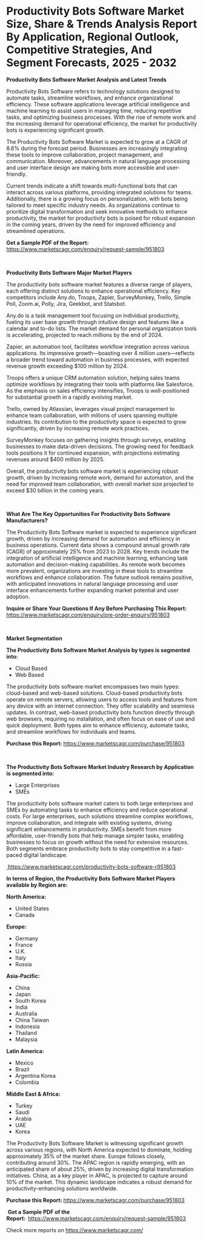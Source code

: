 <p><h1>Productivity Bots Software Market Size, Share & Trends Analysis Report By Application, Regional Outlook, Competitive Strategies, And Segment Forecasts, 2025 - 2032</h1></p><p><strong>Productivity Bots Software Market Analysis and Latest Trends</strong></p>
<p><p>Productivity Bots Software refers to technology solutions designed to automate tasks, streamline workflows, and enhance organizational efficiency. These software applications leverage artificial intelligence and machine learning to assist users in managing time, reducing repetitive tasks, and optimizing business processes. With the rise of remote work and the increasing demand for operational efficiency, the market for productivity bots is experiencing significant growth.</p><p>The Productivity Bots Software Market is expected to grow at a CAGR of 8.6% during the forecast period. Businesses are increasingly integrating these tools to improve collaboration, project management, and communication. Moreover, advancements in natural language processing and user interface design are making bots more accessible and user-friendly.</p><p>Current trends indicate a shift towards multi-functional bots that can interact across various platforms, providing integrated solutions for teams. Additionally, there is a growing focus on personalization, with bots being tailored to meet specific industry needs. As organizations continue to prioritize digital transformation and seek innovative methods to enhance productivity, the market for productivity bots is poised for robust expansion in the coming years, driven by the need for improved efficiency and streamlined operations.</p></p>
<p><strong>Get a Sample PDF of the Report:&nbsp;</strong> <a href="https://www.marketscagr.com/enquiry/request-sample/951803?utm_campaign=2754&utm_medium=2&utm_source=Github&utm_content=ia&utm_term=06032025&utm_id=productivity-bots-software">https://www.marketscagr.com/enquiry/request-sample/951803</a></p>
<p>&nbsp;</p>
<p><strong>Productivity Bots Software Major Market Players</strong></p>
<p><p>The productivity bots software market features a diverse range of players, each offering distinct solutions to enhance operational efficiency. Key competitors include Any.do, Troops, Zapier, SurveyMonkey, Trello, Simple Poll, Zoom.ai, Polly, Jira, Geekbot, and Statsbot.</p><p>Any.do is a task management tool focusing on individual productivity, fueling its user base growth through intuitive design and features like a calendar and to-do lists. The market demand for personal organization tools is accelerating, projected to reach millions by the end of 2024.</p><p>Zapier, an automation tool, facilitates workflow integration across various applications. Its impressive growth—boasting over 4 million users—reflects a broader trend toward automation in business processes, with expected revenue growth exceeding $100 million by 2024.</p><p>Troops offers a unique CRM automation solution, helping sales teams optimize workflows by integrating their tools with platforms like Salesforce. As the emphasis on sales efficiency intensifies, Troops is well-positioned for substantial growth in a rapidly evolving market.</p><p>Trello, owned by Atlassian, leverages visual project management to enhance team collaboration, with millions of users spanning multiple industries. Its contribution to the productivity space is expected to grow significantly, driven by increasing remote work practices.</p><p>SurveyMonkey focuses on gathering insights through surveys, enabling businesses to make data-driven decisions. The growing need for feedback tools positions it for continued expansion, with projections estimating revenues around $400 million by 2025.</p><p>Overall, the productivity bots software market is experiencing robust growth, driven by increasing remote work, demand for automation, and the need for improved team collaboration, with overall market size projected to exceed $30 billion in the coming years.</p></p>
<p>&nbsp;</p>
<p><strong>What Are The Key Opportunities For Productivity Bots Software Manufacturers?</strong></p>
<p><p>The Productivity Bots Software market is expected to experience significant growth, driven by increasing demand for automation and efficiency in business operations. Current data shows a compound annual growth rate (CAGR) of approximately 25% from 2023 to 2028. Key trends include the integration of artificial intelligence and machine learning, enhancing task automation and decision-making capabilities. As remote work becomes more prevalent, organizations are investing in these tools to streamline workflows and enhance collaboration. The future outlook remains positive, with anticipated innovations in natural language processing and user interface enhancements further expanding market potential and user adoption.</p></p>
<p><strong>Inquire or Share Your Questions If Any Before Purchasing This Report:</strong> <a href="https://www.marketscagr.com/enquiry/pre-order-enquiry/951803?utm_campaign=2754&utm_medium=2&utm_source=Github&utm_content=ia&utm_term=06032025&utm_id=productivity-bots-software">https://www.marketscagr.com/enquiry/pre-order-enquiry/951803</a></p>
<p>&nbsp;</p>
<p><strong>Market Segmentation</strong></p>
<p><strong>The Productivity Bots Software Market Analysis by types is segmented into:</strong></p>
<p><ul><li>Cloud Based</li><li>Web Based</li></ul></p>
<p><p>The productivity bots software market encompasses two main types: cloud-based and web-based solutions. Cloud-based productivity bots operate on remote servers, allowing users to access tools and features from any device with an internet connection. They offer scalability and seamless updates. In contrast, web-based productivity bots function directly through web browsers, requiring no installation, and often focus on ease of use and quick deployment. Both types aim to enhance efficiency, automate tasks, and streamline workflows for individuals and teams.</p></p>
<p><strong>Purchase this Report:&nbsp;</strong><a href="https://www.marketscagr.com/purchase/951803?utm_campaign=2754&utm_medium=2&utm_source=Github&utm_content=ia&utm_term=06032025&utm_id=productivity-bots-software">https://www.marketscagr.com/purchase/951803</a></p>
<p>&nbsp;</p>
<p><strong>The Productivity Bots Software Market Industry Research by Application is segmented into:</strong></p>
<p><ul><li>Large Enterprises</li><li>SMEs</li></ul></p>
<p><p>The productivity bots software market caters to both large enterprises and SMEs by automating tasks to enhance efficiency and reduce operational costs. For large enterprises, such solutions streamline complex workflows, improve collaboration, and integrate with existing systems, driving significant enhancements in productivity. SMEs benefit from more affordable, user-friendly bots that help manage simpler tasks, enabling businesses to focus on growth without the need for extensive resources. Both segments embrace productivity bots to stay competitive in a fast-paced digital landscape.</p></p>
<p><a href="https://www.marketscagr.com/productivity-bots-software-r951803?utm_campaign=2754&utm_medium=2&utm_source=Github&utm_content=ia&utm_term=06032025&utm_id=productivity-bots-software">&nbsp;https://www.marketscagr.com/productivity-bots-software-r951803</a></p>
<p><strong>In terms of Region, the Productivity Bots Software Market Players available by Region are:</strong></p>
<p>
    <p> <strong> North America: </strong>
        <ul>
            <li>United States</li>
            <li>Canada</li>
        </ul>
        </p> 
    <p> <strong> Europe: </strong>
        <ul>
            <li>Germany</li>
            <li>France</li>
            <li>U.K.</li>
            <li>Italy</li>
            <li>Russia</li>
        </ul>
        </p> 
    <p> <strong> Asia-Pacific: </strong>
        <ul>
            <li>China</li>
            <li>Japan</li>
            <li>South Korea</li>
            <li>India</li>
            <li>Australia</li>
            <li>China Taiwan</li>
            <li>Indonesia</li>
            <li>Thailand</li>
            <li>Malaysia</li>
        </ul>
        </p> 
    <p> <strong> Latin America: </strong>
        <ul>
            <li>Mexico</li>
            <li>Brazil</li>
            <li>Argentina Korea</li>
            <li>Colombia</li>
        </ul>
        </p> 
    <p> <strong> Middle East & Africa: </strong>
        <ul>
            <li>Turkey</li>
            <li>Saudi</li>
            <li>Arabia</li>
            <li>UAE</li>
            <li>Korea</li>
        </ul>
    </p>
    </p>
<p><p>The Productivity Bots Software Market is witnessing significant growth across various regions, with North America expected to dominate, holding approximately 35% of the market share. Europe follows closely, contributing around 30%. The APAC region is rapidly emerging, with an anticipated share of about 25%, driven by increasing digital transformation initiatives. China, as a key player in APAC, is projected to capture around 10% of the market. This dynamic landscape indicates a robust demand for productivity-enhancing solutions worldwide.</p></p>
<p><strong>Purchase this Report: </strong><a href="https://www.marketscagr.com/purchase/951803?utm_campaign=2754&utm_medium=2&utm_source=Github&utm_content=ia&utm_term=06032025&utm_id=productivity-bots-software">https://www.marketscagr.com/purchase/951803</a></p>
<p>&nbsp;<strong>Get a Sample PDF of the Report:&nbsp;&nbsp;</strong><a href="https://www.marketscagr.com/enquiry/request-sample/951803?utm_campaign=2754&utm_medium=2&utm_source=Github&utm_content=ia&utm_term=06032025&utm_id=productivity-bots-software">https://www.marketscagr.com/enquiry/request-sample/951803</a></p>
<p><strong></strong></p>
<p>Check more reports on <a href="https://www.marketscagr.com/?utm_campaign=2754&utm_medium=2&utm_source=Github&utm_content=ia&utm_term=06032025&utm_id=productivity-bots-software">https://www.marketscagr.com/</a></p>
